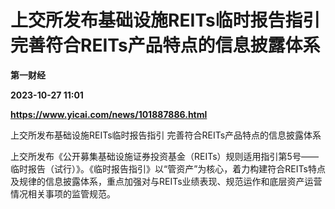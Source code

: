 # 上交所发布基础设施REITs临时报告指引 完善符合REITs产品特点的信息披露体系
**第一财经**

**2023-10-27 11:01**

**https://www.yicai.com/news/101887886.html**

上交所发布基础设施REITs临时报告指引 完善符合REITs产品特点的信息披露体系

上交所发布《公开募集基础设施证券投资基金（REITs）规则适用指引第5号——临时报告（试行）》。《临时报告指引》以“管资产”为核心，着力构建符合REITs特点及规律的信息披露体系，重点加强对与REITs业绩表现、规范运作和底层资产运营情况相关事项的监管规范。